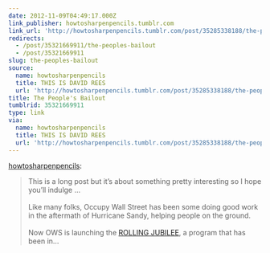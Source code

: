 ```yaml
---
date: 2012-11-09T04:49:17.000Z
link_publisher: howtosharpenpencils.tumblr.com
link_url: 'http://howtosharpenpencils.tumblr.com/post/35285338188/the-peoples-bailout'
redirects:
  - /post/35321669911/the-peoples-bailout
  - /post/35321669911
slug: the-peoples-bailout
source:
  name: howtosharpenpencils
  title: THIS IS DAVID REES
  url: 'http://howtosharpenpencils.tumblr.com/post/35285338188/the-peoples-bailout'
title: The People's Bailout
tumblrid: 35321669911
type: link
via:
  name: howtosharpenpencils
  title: THIS IS DAVID REES
  url: 'http://howtosharpenpencils.tumblr.com/post/35285338188/the-peoples-bailout'
---
```

<p><a class="tumblr_blog" href="http://howtosharpenpencils.tumblr.com/post/35285338188/the-peoples-bailout">howtosharpenpencils</a>:</p>
<blockquote>
<p>This is a long post but it’s about something pretty interesting so I hope you’ll indulge …<br/><br/>Like many folks, Occupy Wall Street has been some doing good work in the aftermath of Hurricane Sandy, helping people on the ground.<br/><br/>Now OWS is launching the <a href="http://rollingjubilee.org/" target="_blank">ROLLING JUBILEE</a>, a program that has been in&hellip;</p>
</blockquote>
